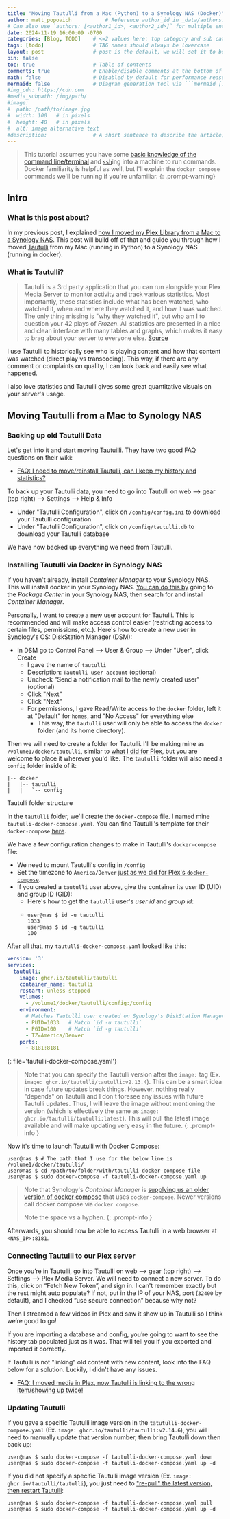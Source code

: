 ```yaml
---
title: "Moving Tautulli from a Mac (Python) to a Synology NAS (Docker)"
author: matt_popovich           # Reference author_id in _data/authors.yml
# Can also use `authors: [<author1_id>, <author2_id>]` for multiple entries
date: 2024-11-19 16:00:09 -0700
categories: [Blog, TODO]    # <=2 values here: top category and sub category
tags: [todo]                # TAG names should always be lowercase
layout: post                # post is the default, we will set it to be explicit
pin: false
toc: true                   # Table of contents
comments: true              # Enable/disable comments at the bottom of the post
math: false                 # Disabled by default for performance reasons
mermaid: false              # Diagram generation tool via ```mermaid [...]```
#img_cdn: https://cdn.com
#media_subpath: /img/path/
#image:
#  path: /path/to/image.jpg
#  width: 100   # in pixels
#  height: 40   # in pixels
#  alt: image alternative text
#description:               # A short sentence to describe the article, used when sharing links on social media and on homepage
---
```


> This tutorial assumes you have some [basic knowledge of the command line/terminal](/posts/introduction-to-the-command-line-shell-terminal-etc/) and [`ssh`](https://www.digitalocean.com/community/tutorials/how-to-use-ssh-to-connect-to-a-remote-server)ing into a machine to run commands. Docker familiarity is helpful as well, but I'll explain the `docker compose` commands we'll be running if you're unfamiliar.
{: .prompt-warning}

## Intro

### What is this post about?
In my previous post, I explained [how I moved my Plex Library from a Mac to a Synology NAS](/posts/moving-my-plex-library-from-a-mac-to-a-synology-nas/). This post will build off of that and guide you through how I moved [Tautulli](https://tautulli.com) from my Mac (running in Python) to a Synology NAS (running in docker).

### What is Tautulli?
> Tautulli is a 3rd party application that you can run alongside your Plex Media Server to monitor activity and track various statistics. Most importantly, these statistics include what has been watched, who watched it, when and where they watched it, and how it was watched. The only thing missing is "why they watched it", but who am I to question your 42 plays of *Frozen*. All statistics are presented in a nice and clean interface with many tables and graphs, which makes it easy to brag about your server to everyone else.
> [Source](https://tautulli.com)

I use Tautulli to historically see who is playing content and how that content was watched (direct play vs transcoding). This way, if there are any comment or complaints on quality, I can look back and easily see what happened.

I also love statistics and Tautulli gives some great quantitative visuals on your server's usage.

## Moving Tautulli from a Mac to Synology NAS

### Backing up old Tautulli Data
Let's get into it and start moving [Tautuilli](https://github.com/Tautulli/Tautulli). They have two good FAQ questions on their wiki:
* [FAQ: I need to move/reinstall Tautulli, can I keep my history and statistics?](https://github.com/Tautulli/Tautulli/wiki/Frequently-Asked-Questions#q-i-need-to-movereinstall-tautulli-can-i-keep-my-history-and-statistics)

To back up your Tautulli data, you need to go into Tautulli on web --> gear (top right) --> Settings --> Help & Info
  * Under "Tautulli Configuration", click on `/config/config.ini` to download your Tautulli configuration
  * Under "Tautulli Configuration", click on `/config/tautulli.db` to download your Tautulli database

We have now backed up everything we need from Tautulli.

### Installing Tautulli via Docker in Synology NAS
If you haven't already, install *Container Manager* to your Synology NAS. This will install docker in your Synology NAS. [You can do this by](https://kb.synology.com/en-nz/DSM/tutorial/How_to_install_applications_with_Package_Center) going to the *Package Center* in your Synology NAS, then search for and install *Container Manager*.

Personally, I want to create a new user account for Tautulli. This is recommended and will make access control easier (restricting access to certain files, permissions, etc.). Here's how to create a new user in Synology's OS: DiskStation Manager (DSM):
  * In DSM go to Control Panel --> User & Group --> Under "User", click Create
    * I gave the name of `tautulli`
    * Description: `Tautulli user account` (optional)
    * Uncheck "Send a notification mail to the newly created user" (optional)
    * Click "Next"
    * Click "Next"
    * For permissions, I gave Read/Write access to the `docker` folder, left it at "Default" for `homes`, and "No Access" for everything else
      * This way, the `tautulli` user will only be able to access the `docker` folder (and its home directory).

Then we will need to create a folder for Tautulli. I'll be making mine as `/volume1/docker/tautulli`, similar to [what I did for Plex](/posts/moving-my-plex-library-from-a-mac-to-a-synology-nas/#installing-plex-via-docker-compose), but you are welcome to place it wherever you'd like. The `tautulli` folder will also need a `config` folder inside of it:

```console
|-- docker
|   |-- tautulli
|   |   `-- config
```
<my-caption>Tautulli folder structure</my-caption>

In the `tautulli` folder, we'll create the `docker-compose` file. I named mine `tautulli-docker-compose.yaml`. You can find Tautulli's template for their `docker-compose` [here](https://github.com/Tautulli/Tautulli/wiki/Installation#using-docker-compose).

We have a few configuration changes to make in Tautulli's `docker-compose` file:
* We need to mount Tautulli's config in `/config`
* Set the timezone to `America/Denver` [just as we did for Plex's `docker-compose`](/posts/moving-my-plex-library-from-a-mac-to-a-synology-nas/#installing-plex-via-docker-compose).
* If you created a `tautulli` user above, give the container its user ID (UID) and group ID (GID):
  * Here's how to get the `tautulli` user's *user id* and *group id*:
  * ```console
    user@nas $ id -u tautulli
    1033
    user@nas $ id -g tautulli
    100
    ```

After all that, my `tautulli-docker-compose.yaml` looked like this:
```yaml
version: '3'
services:
  tautulli:
    image: ghcr.io/tautulli/tautulli
    container_name: tautulli
    restart: unless-stopped
    volumes:
      - /volume1/docker/tautulli/config:/config
    environment:
      # Matches Tautulli user created on Synology's DiskStation Manager
      - PUID=1033   # Match `id -u tautulli`
      - PGID=100    # Match `id -g tautulli`
      - TZ=America/Denver
    ports:
      - 8181:8181
```
{: file='tautulli-docker-compose.yaml'}

> Note that you can specify the Tautulli version after the `image:` tag (Ex. `image: ghcr.io/tautulli/tautulli:v2.13.4`). This can be a smart idea in case future updates break things. However, nothing really "depends" on Tautulli and I don't foresee any issues with future Tautulli updates. Thus, I will leave the image without mentioning the version (which is effectively the same as `image: ghcr.io/tautulli/tautulli:latest`). This will pull the latest image available and will make updating very easy in the future.
{: .prompt-info }

Now it's time to launch Tautulli with Docker Compose:

```console
user@nas $ # The path that I use for the below line is /volume1/docker/tautulli/
user@nas $ cd /path/to/folder/with/tautulli-docker-compose-file
user@nas $ sudo docker-compose -f tautulli-docker-compose.yaml up
```

> Note that Synology's *Container Manager* is [supplying us an older version of docker compose](https://www.reddit.com/r/synology/comments/1ei9c1x/outdated_docker_composer/) that uses `docker-compose`. Newer versions call docker compose via `docker compose`.
>
> Note the space vs a hyphen.
{: .prompt-info }

Afterwards, you should now be able to access Tautulli in a web browser at `<NAS_IP>:8181`.

### Connecting Tautulli to our Plex server
Once you’re in Tautulli, go into Tautulli on web --> gear (top right) --> Settings --> Plex Media Server. We will need to connect a new server. To do this, click on “Fetch New Token”, and sign in. I can't remember exactly but the rest might auto populate? If not, put in the IP of your NAS, port (`32400` by default), and I checked “use secure connection” because why not?

Then I streamed a few videos in Plex and saw it show up in Tautulli so I think we’re good to go!

If you are importing a database and config, you’re going to want to see the history tab populated just as it was. That will tell you if you exported and imported it correctly.

If Tautulli is not "linking" old content with new content, look into the FAQ below for a solution. Luckily, I didn't have any issues.
* [FAQ: I moved media in Plex, now Tautulli is linking to the wrong item/showing up twice!](https://github.com/Tautulli/Tautulli/wiki/Frequently-Asked-Questions#q-i-moved-media-in-plex-now-tautulli-is-linking-to-the-wrong-itemshowing-up-twice)

### Updating Tautulli
If you gave a specific Tautulli image version in the `tatutulli-docker-compose.yaml` (Ex. `image: ghcr.io/tautulli/tautulli:v2.14.6`), you will need to manually update that version number, then bring Tautulli down then back up:
```console
user@nas $ sudo docker-compose -f tautulli-docker-compose.yaml down
user@nas $ sudo docker-compose -f tautulli-docker-compose.yaml up -d
```

If you did not specify a specific Tautulli image version (Ex. `image: ghcr.io/tautulli/tautulli`), you just need to ["re-pull" the latest version, then restart Tautulli](https://github.com/Tautulli/Tautulli/wiki/Installation#using-docker-compose):
```console
user@nas $ sudo docker-compose -f tautulli-docker-compose.yaml pull
user@nas $ sudo docker-compose -f tautulli-docker-compose.yaml up -d
```
